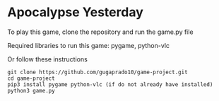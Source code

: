 # Apocalypse Yesterday
To play this game, clone the repository and run the game.py file

Required libraries to run this game: pygame, python-vlc

Or follow these instructions
```console
git clone https://github.com/gugaprado10/game-project.git
cd game-project
pip3 install pygame python-vlc (if do not already have installed)
python3 game.py
```
